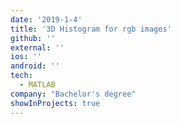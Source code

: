 ```yaml
---
date: '2019-1-4'
title: '3D Histogram for rgb images'
github: ''
external: ''
ios: ''
android: ''
tech:
  - MATLAB
company: "Bachelor's degree"
showInProjects: true
---
```

